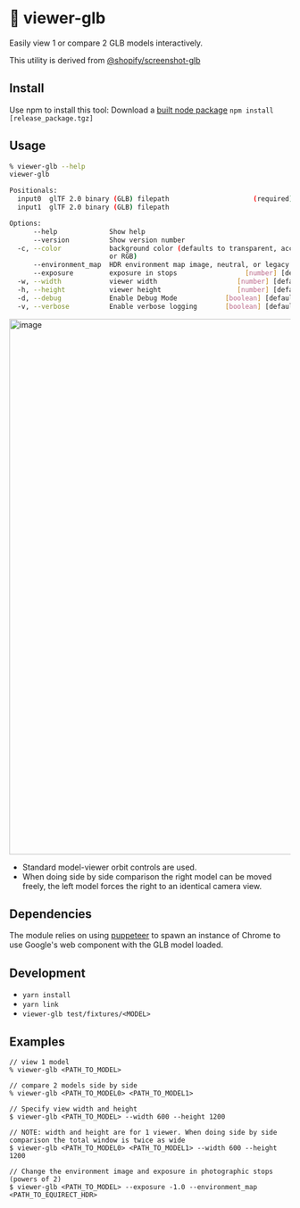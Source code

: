 # 📸 viewer-glb

Easily view 1 or compare 2 GLB models interactively.

This utility is derived from [@shopify/screenshot-glb](https://github.com/Shopify/screenshot-glb)

## Install

Use npm to install this tool:
Download a [built node package](https://github.com/benn-herrera/viewer-glb/releases)
`npm install [release_package.tgz]`

## Usage

```sh
% viewer-glb --help
viewer-glb

Positionals:
  input0  glTF 2.0 binary (GLB) filepath                     (required) [string]
  input1  glTF 2.0 binary (GLB) filepath                                [string]

Options:
      --help             Show help                                     [boolean]
      --version          Show version number                           [boolean]
  -c, --color            background color (defaults to transparent, accepts HEX
                         or RGB)                                        [string]
      --environment_map  HDR environment map image, neutral, or legacy  [string]
      --exposure         exposure in stops                 [number] [default: 0]
  -w, --width            viewer width                    [number] [default: 512]
  -h, --height           viewer height                   [number] [default: 512]
  -d, --debug            Enable Debug Mode            [boolean] [default: false]
  -v, --verbose          Enable verbose logging       [boolean] [default: false]
```

<img width="2032" height="960" alt="image" src="https://github.com/user-attachments/assets/6effe8e9-c605-4b4c-9792-13c4c2bc1998" />

* Standard model-viewer orbit controls are used.
* When doing side by side comparison the right model can be moved freely, the left model forces the right to an identical camera view.

## Dependencies

The module relies on using [puppeteer](https://www.npmjs.com/package/puppeteer) to spawn an instance of Chrome to use Google's [<model-viewer>](https://github.com/GoogleWebComponents/model-viewer) web component with the GLB model loaded.

## Development

- `yarn install`
- `yarn link`
- `viewer-glb test/fixtures/<MODEL>`

## Examples

```
// view 1 model
% viewer-glb <PATH_TO_MODEL>

// compare 2 models side by side
% viewer-glb <PATH_TO_MODEL0> <PATH_TO_MODEL1>

// Specify view width and height
$ viewer-glb <PATH_TO_MODEL> --width 600 --height 1200

// NOTE: width and height are for 1 viewer. When doing side by side comparison the total window is twice as wide
$ viewer-glb <PATH_TO_MODEL0> <PATH_TO_MODEL1> --width 600 --height 1200

// Change the environment image and exposure in photographic stops (powers of 2)
$ viewer-glb <PATH_TO_MODEL> --exposure -1.0 --environment_map <PATH_TO_EQUIRECT_HDR>
```

